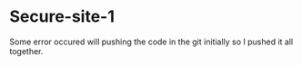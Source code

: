 # Secure-site-1

Some error occured will pushing the code in the git initially so I pushed it all together.
